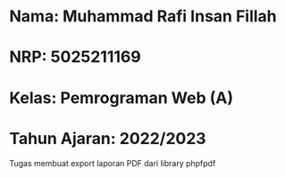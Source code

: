 # Nama: Muhammad Rafi Insan Fillah

# NRP: 5025211169

# Kelas: Pemrograman Web (A)

# Tahun Ajaran: 2022/2023

Tugas membuat export laporan PDF dari library phpfpdf
